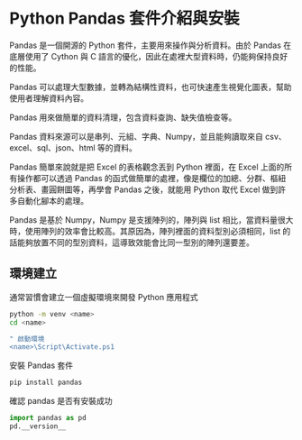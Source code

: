 # Python Pandas 套件介紹與安裝
Pandas 是一個開源的 Python 套件，主要用來操作與分析資料。由於 Pandas 在底層使用了 Cython 與 C 語言的優化，因此在處裡大型資料時，仍能夠保持良好的性能。

Pandas 可以處理大型數據，並轉為結構性資料，也可快速產生視覺化圖表，幫助使用者理解資料內容。

Pandas 用來做簡單的資料清理，包含資料查詢、缺失值檢查等。

Pandas 資料來源可以是串列、元組、字典、Numpy，並且能夠讀取來自 csv、excel、sql、json、html 等的資料。

Pandas 簡單來說就是把 Excel 的表格觀念丟到 Python 裡面，在 Excel 上面的所有操作都可以透過 Pandas 的函式做簡單的處裡，像是欄位的加總、分群、樞紐分析表、畫圓餅圖等，再學會 Pandas 之後，就能用 Python 取代 Excel 做到許多自動化腳本的處理。

Pandas 是基於 Numpy，Numpy 是支援陣列的，陣列與 list 相比，當資料量很大時，使用陣列的效率會比較高。其原因為，陣列裡面的資料型別必須相同，list 的話能夠放置不同的型別資料，這導致效能會比同一型別的陣列還要差。


## 環境建立
通常習慣會建立一個虛擬環境來開發 Python 應用程式

```sh
python -m venv <name>
cd <name>

" 啟動環境
<name>\Script\Activate.ps1
```

安裝 Pandas 套件

```sh
pip install pandas
```

確認 pandas 是否有安裝成功

```py
import pandas as pd
pd.__version__
```

